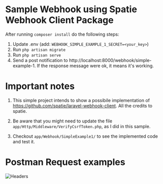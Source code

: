# Sample Webhook using Spatie Webhook Client Package

After running ```composer install``` do the following steps:

1. Update .env (add: ```WEBHOOK_SIMPLE_EXAMPLE_1_SECRET=<your_key>```)
2. Run ```php artisan migrate```
2. Run ```php artisan serve```
3. Send a post notification to http://localhost:8000/webhook/simple-example-1. If the response message were ok, it means it's working.

# Important notes 

1. This simple project intends to show a possibile implementation of https://github.com/spatie/laravel-webhook-client. All the credits to spatie. 

2. Be aware that you might need to update the file ```app/Http/Middleware/VerifyCsrfToken.php```, as I did in this sample.

3. Checkout ```app/Webhook/SimpleExample1/``` to see the implemented code and test it.

# Postman Request examples

![Headers](https://imgur.com/rNWJkGe)
